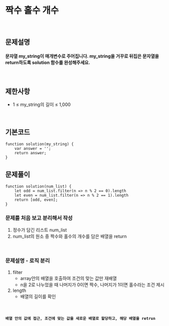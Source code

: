 # 짝수 홀수 개수

<br>

## 문제설명
#### 문자열 my_string이 매개변수로 주어집니다. my_string을 거꾸로 뒤집은 문자열을 return하도록 solution 함수를 완성해주세요.

<br>

## 제한사항
* 1 ≤ my_string의 길이 ≤ 1,000

<br>

## 기본코드
```
function solution(my_string) {
    var answer = '';
    return answer;
}
```


## 문제풀이
```
function solution(num_list) {
    let odd = num_list.filter(n => n % 2 == 0).length
    let even = num_list.filter(n => n % 2 == 1).length
    return [odd, even];
}
```
### 문제를 처음 보고 분리해서 작성
1. 정수가 담긴 리스트 num_list
2. num_list의 원소 중 짝수와 홀수의 개수를 담은 배열을 return  

<br>

### 문제설명 - 로직 분리
1. filter
   - array안의 배열을 호출하여 조건의 맞는 값만 재배열
   - n을 2로 나누었을 때 나머지가 0이면 짝수, 나머지가 1이면 홀수라는 조건 제시
2. length
   - 배열의 길이를 확인 


<br>

#### `배열 안의 값에 접근, 조건에 맞는 값을 새로운 배열로 할당하고, 해당 배열을 retrun`
